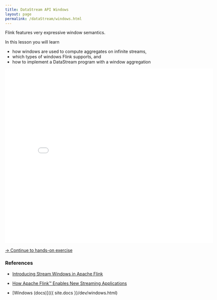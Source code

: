 ```yaml
---
title: DataStream API Windows
layout: page
permalink: /dataStream/windows.html
---
```


Flink features very expressive window semantics.

In this lesson you will learn

* how windows are used to compute aggregates on infinite streams,
* which types of windows Flink supports, and
* how to implement a DataStream program with a window aggregation

<iframe src="//www.slideshare.net/slideshow/embed_code/key/q2jQdI0BWEzklE" width="680" height="571" frameborder="0" marginwidth="0" marginheight="0" scrolling="no"></iframe>

[-> Continue to hands-on exercise]({{site.baseurl}}/exercises/popularPlaces.html)

### References

- [Introducing Stream Windows in Apache Flink](http://flink.apache.org/news/2015/12/04/Introducing-windows.html)
- [How Apache Flink™ Enables New Streaming Applications](https://data-artisans.com/blog/how-apache-flink-enables-new-streaming-applications-part-1)

- [Windows (docs)]({{ site.docs }}/dev/windows.html)
